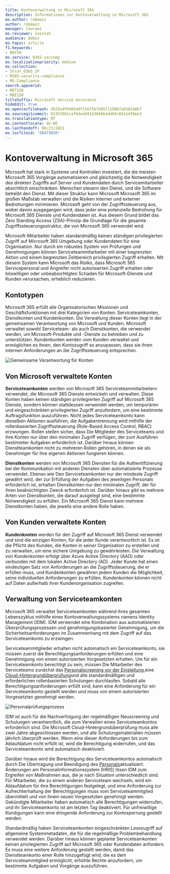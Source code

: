 ```yaml
---
title: Kontoverwaltung in Microsoft 365
description: Informationen zur Kontoverwaltung in Microsoft 365
ms.author: robmazz
author: robmazz
manager: laurawi
ms.reviewer: sosstah
audience: Admin
ms.topic: article
f1.keywords:
- NOCSH
ms.service: O365-seccomp
ms.localizationpriority: medium
ms.collection:
- Strat_O365_IP
- M365-security-compliance
- MS-Compliance
search.appverid:
- MET150
- MOE150
titleSuffix: Microsoft Service Assurance
hideEdit: true
ms.openlocfilehash: d525edfb9854df156f5b7b8571199b7a0102a0bf
ms.sourcegitcommit: 61357661caf64eeb9143046b4dd66c83e1439ee3
ms.translationtype: MT
ms.contentlocale: de-DE
ms.lasthandoff: 08/23/2021
ms.locfileid: "58473016"
---
```

# <a name="account-management-in-microsoft-365"></a>Kontoverwaltung in Microsoft 365

Microsoft hat stark in Systeme und Kontrollen investiert, die die meisten Microsoft 365 Vorgänge automatisieren und gleichzeitig die Notwendigkeit des direkten Zugriffs auf Server und Kundendaten durch Servicemitarbeiter absichtlich einschränken. Menschen steuern den Dienst, und die Software betreibt den Dienst. Mit dieser Struktur kann Microsoft Microsoft 365 im großen Maßstab verwalten und die Risiken interner und externer Bedrohungen minimieren. Microsoft geht von der Zugriffssteuerung aus, wobei davon ausgegangen wird, dass jeder eine potenzielle Bedrohung für Microsoft 365 Dienste und Kundendaten ist. Aus diesem Grund bildet das Zero Standing Access (ZSA)-Prinzip die Grundlage für die gesamte Zugriffssteuerungsstruktur, die von Microsoft 365 verwendet wird.

Microsoft-Mitarbeiter haben standardmäßig keinen ständigen privilegierten Zugriff auf Microsoft 365 Umgebung oder Kundendaten für eine Organisation. Nur durch ein robustes System von Prüfungen und Genehmigungen können Serviceteammitarbeiter mit einer begrenzten Aktion und einem begrenzten Zeitbereich privilegierten Zugriff erhalten. Mit diesem System kann Microsoft das Risiko, dass Microsoft 365 Servicepersonal und Angreifer nicht autorisierten Zugriff erhalten oder böswilligen oder unbeabsichtigten Schaden für Microsoft-Dienste und Kunden verursachen, erheblich reduzieren.

## <a name="account-types"></a>Kontotypen

Microsoft 365 erfüllt alle Organisatorischen Missionen und Geschäftsfunktionen mit drei Kategorien von Konten: Serviceteamkonten, Dienstkonten und Kundenkonten. Die Verwaltung dieser Konten liegt in der gemeinsamen Verantwortung von Microsoft und Kunden. Microsoft verwaltet sowohl Serviceteam- als auch Dienstkonten, die verwendet werden, um Microsoft-Produkte und -Dienste zu betreiben und zu unterstützen. Kundenkonten werden vom Kunden verwaltet und ermöglichen es ihnen, den Kontozugriff so anzupassen, dass sie ihren internen Anforderungen an die Zugriffssteuerung entsprechen.

![Gemeinsame Verantwortung für Konten](../media/assurance-shared-responsibility-for-accounts.png)

## <a name="microsoft-managed-accounts"></a>Von Microsoft verwaltete Konten

**Serviceteamkonten** werden von Microsoft 365 Serviceteammitarbeitern verwendet, die Microsoft 365 Dienste entwickeln und verwalten. Diese Konten haben keinen ständigen privilegierten Zugriff auf Microsoft 365 Dienste, sondern können stattdessen verwendet werden, um temporären und eingeschränkten privilegierten Zugriff anzufordern, um eine bestimmte Auftragsfunktion auszuführen. Nicht jedes Serviceteamkonto kann dieselben Aktionen ausführen, die Aufgabentrennung wird mithilfe der rollenbasierten Zugriffssteuerung (Role-Based Access Control, RBAC) erzwungen. Rollen stellen sicher, dass Die Mitglieder des Serviceteams und ihre Konten nur über den minimalen Zugriff verfügen, der zum Ausführen bestimmter Aufgaben erforderlich ist. Darüber hinaus können Dienstteamkonten nicht zu mehreren Rollen gehören, in denen sie als Genehmiger für ihre eigenen Aktionen fungieren können.

**Dienstkonten** werden von Microsoft 365 Diensten für die Authentifizierung bei der Kommunikation mit anderen Diensten über automatisierte Prozesse verwendet. Ebenso wie Den Serviceteamkonten nur der mindeste Zugriff gewährt wird, der zur Erfüllung der Aufgaben des jeweiligen Personals erforderlich ist, erhalten Dienstkonten nur den minimalen Zugriff, der für ihren beabsichtigten Zweck erforderlich ist. Darüber hinaus gibt es mehrere Arten von Dienstkonten, die darauf ausgelegt sind, eine bestimmte Notwendigkeit zu erfüllen. Ein Microsoft 365 Dienst kann mehrere Dienstkonten haben, die jeweils eine andere Rolle haben.

## <a name="customer-managed-accounts"></a>Von Kunden verwaltete Konten

**Kundenkonten** werden für den Zugriff auf Microsoft 365 Dienst verwendet und sind die einzigen Konten, für die jeder Kunde verantwortlich ist. Es ist die Pflicht des Kunden, die Konten in seiner Organisation zu erstellen und zu verwalten, um eine sichere Umgebung zu gewährleisten. Die Verwaltung von Kundenkonten erfolgt über Azure Active Directory (AAD) oder verbunden mit dem lokalen Active Directory (AD). Jeder Kunde hat einen eindeutigen Satz von Anforderungen an die Zugriffssteuerung, die er erfüllen muss, und Kundenkonten gewähren jedem Kunden die Möglichkeit, seine individuellen Anforderungen zu erfüllen. Kundenkonten können nicht auf Daten außerhalb ihrer Kundenorganisation zugreifen.

## <a name="service-team-account-management"></a>Verwaltung von Serviceteamkonten

Microsoft 365 verwaltet Serviceteamkonten während ihres gesamten Lebenszyklus mithilfe eines Kontoverwaltungssystems namens Identity Management (IDM). IDM verwendet eine Kombination aus automatisierten Überprüfungsprozessen und genehmigungsbasierter Genehmigung, um die Sicherheitsanforderungen im Zusammenhang mit dem Zugriff auf das Serviceteamkonto zu erzwingen.

Serviceteammitglieder erhalten nicht automatisch ein Serviceteamkonto, sie müssen zuerst die Berechtigungsanforderungen erfüllen und eine Genehmigung von einem autorisierten Vorgesetzten erhalten. Um für ein Serviceteamkonto berechtigt zu sein, müssen Die Mitarbeiter des Serviceteams zunächst das [Personalscreening vor der Einstellung,](assurance-pre-employment-screening.md)eine [Cloud-Hintergrundüberprüfung](assurance-cloud-background-check.md)und alle standardmäßigen und erforderlichen rollenbasierten Schulungen durchlaufen. Sobald alle Berechtigungsanforderungen erfüllt sind, kann eine Anforderung für ein Serviceteamkonto gestellt werden und muss von einem autorisierten Vorgesetzten genehmigt werden.

![Personalprüfungsprozess](../media/assurance-personnel-screening-process.png)

IDM ist auch für die Nachverfolgung der regelmäßigen Neuscreening und Schulungen verantwortlich, die zum Verwalten eines Serviceteamkontos erforderlich sind. Die Microsoft Cloud-Hintergrundüberprüfung muss alle zwei Jahre abgeschlossen werden, und alle Schulungsmaterialien müssen jährlich überprüft werden. Wenn eine dieser Anforderungen bis zum Ablaufdatum nicht erfüllt ist, wird die Berechtigung widerrufen, und das Serviceteamkonto wird automatisch deaktiviert.

Darüber hinaus wird die Berechtigung des Serviceteamkontos automatisch durch Die Übertragung und Beendigung des [Personals](assurance-employee-transfer-termination.md)aktualisiert. Änderungen am Personalinformationssystem (HRIS) lösen IDM zum Ergreifen von Maßnahmen aus, die je nach Situation unterschiedlich sind. Für Mitarbeiter, die zu einem anderen Serviceteam wechseln, wird ein Ablaufdatum für ihre Berechtigungen festgelegt, und eine Anforderung zur Aufrechterhaltung der Berechtigungen muss vom Serviceteammitglied übermittelt und von ihrem neuen Vorgesetzten genehmigt werden. Gekündigte Mitarbeiter haben automatisch alle Berechtigungen widerrufen, und ihr Serviceteamkonto ist am letzten Tag deaktiviert. Für unfreiwillige Kündigungen kann eine dringende Anforderung zur Kontosperrung gestellt werden.

Standardmäßig haben Serviceteamkonten eingeschränkten Lesezugriff auf allgemeine Systemmetadaten, die für die regelmäßige Problembehandlung verwendet werden. Darüber hinaus können geplante Serviceteamkonten keinen privilegierten Zugriff auf Microsoft 365 oder Kundendaten anfordern. Es muss eine weitere Anforderung gestellt werden, damit das Dienstteamkonto einer Rolle hinzugefügt wird, die es dem Serviceteammitglied ermöglicht, erhöhte Rechte anzufordern, um bestimmte Aufgaben und Vorgänge auszuführen.
